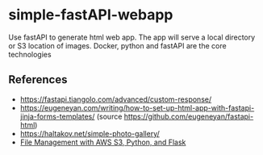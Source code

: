 # simple-fastAPI-webapp
Use fastAPI to generate html web app. The app will serve a local directory or S3 location of images. Docker, python and fastAPI are the core technologies

## References
- https://fastapi.tiangolo.com/advanced/custom-response/
- https://eugeneyan.com/writing/how-to-set-up-html-app-with-fastapi-jinja-forms-templates/ (source https://github.com/eugeneyan/fastapi-html)
- https://haltakov.net/simple-photo-gallery/
- [File Management with AWS S3, Python, and Flask](https://stackabuse.com/file-management-with-aws-s3-python-and-flask/)
